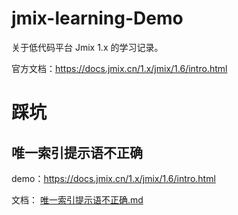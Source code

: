 # jmix-learning-Demo

关于低代码平台 Jmix 1.x 的学习记录。

官方文档：https://docs.jmix.cn/1.x/jmix/1.6/intro.html

# 踩坑

## 唯一索引提示语不正确

demo：https://docs.jmix.cn/1.x/jmix/1.6/intro.html

文档： [唯一索引提示语不正确.md](doc\唯一索引提示语不正确.md) 